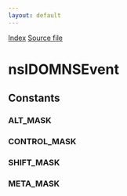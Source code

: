 ```yaml
---
layout: default
---
```

<div id='links'><a href="../index.html">Index</a>
<a href="http://dxr.mozilla.org/mozilla-central/source/dom/interfaces/events/nsIDOMNSEvent.idl">Source file</a>
</div>

# nsIDOMNSEvent #

## Constants ##

### ALT_MASK ###

### CONTROL_MASK ###

### SHIFT_MASK ###

### META_MASK ###
